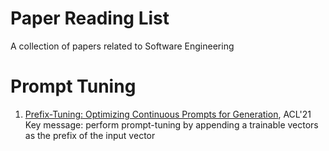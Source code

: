 # Paper Reading List
A collection of papers related to Software Engineering

# Prompt Tuning
1. [Prefix-Tuning: Optimizing Continuous Prompts for Generation](https://arxiv.org/abs/2101.00190), ACL'21
Key message: perform prompt-tuning by appending a trainable vectors as the prefix of the input vector
